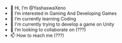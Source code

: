- 👋 Hi, I’m @YashaswaXeno
- 👀 I’m interested in Gaming And Developing Games
- 🌱 I’m currently learning Coding
- 🌱 I'm currently trying to develop a game on Unity
- 💞️ I’m looking to collaborate on (???)
- 📫 How to reach me (???)

<!---
YashaswaXeno/YashaswaXeno is a ✨ special ✨ repository because its `README.md` (this file) appears on your GitHub profile.
You can click the Preview link to take a look at your changes.
--->
